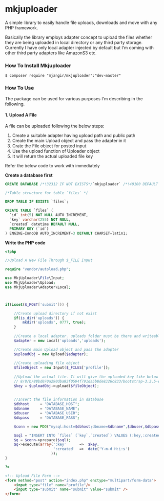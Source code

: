 # mkjuploader
A simple library to easily handle file uploads, downloads and move with any PHP framework.

<p>Basically the library employs adapter concept to upload the files whether they are being uploaded in local directory or any third party storage. Currently I have only local adapter injected by default but I'm coming with other third party adapters like AmazonS3 etc.</p>

<h3>How To Install Mkjuploader</h3>

```shell
$ composer require "mjangir/mkjuploader":"dev-master"
```

<h3>How To Use</h3>

The package can be used for various purposes I'm describing in the following.

<h4>1. Upload A File</h4>
A file can be uploaded following the below steps:
<ol>
<li>Create a suitable adapter having upload path and public path</li>
<li>Create the main Upload object and pass the adapter in it</li>
<li>Crate the File object for posted input</li>
<li>Use the upload function of Uploader object</li>
<li>It will return the actual uploaded file key</li>
</ol>

Refer the below code to work with immediately

<b>Create a database first</b>
```sql
CREATE DATABASE /*!32312 IF NOT EXISTS*/`mkjuploader` /*!40100 DEFAULT CHARACTER SET latin1 */;

/*Table structure for table `files` */

DROP TABLE IF EXISTS `files`;

CREATE TABLE `files` (
  `id` int(5) NOT NULL AUTO_INCREMENT,
  `key` varchar(255) NOT NULL,
  `created` datetime DEFAULT NULL,
  PRIMARY KEY (`id`)
) ENGINE=InnoDB AUTO_INCREMENT=3 DEFAULT CHARSET=latin1;
```
<b>Write the PHP code</b>
```php
<?php

//Upload A New File Through $_FILE Input

require "vendor/autoload.php";

use MkjUploader\File\Input;
use MkjUploader\Upload;
use MkjUploader\Adapter\Local;



if(isset($_POST['submit'])) {

    //Create upload directory if not exist
    if(is_dir('uploads')) {
    	mkdir('uploads', 0777, true);
    }
    
    //Create a local adapter. uploads folder must be there and writeable
    $adapter = new Local('uploads','uploads');

    //Create main Upload object and pass the adapter
    $uploadObj = new Upload($adapter);
	
    //Create uploading file object
    $fileObject = new Input($_FILES['profile']);
    
    //Upload the actual file. It will give the uploaded key like below
    // 8/8/b/88bd070a290dba83f0594f791da5b8de8326c833/bootstrap-3.3.5-dist.zip
    $key = $uploadObj->upload($fileObject);
    
    
    //Insert the file information in database
    $dbhost     = "DATABASE_HOST";
    $dbname     = "DATABASE_NAME";
    $dbuser     = "DATABASE_USER";
    $dbpass     = "DATABASE_PASS";

    $conn = new PDO("mysql:host=$dbhost;dbname=$dbname",$dbuser,$dbpass);

    $sql = "INSERT INTO `files` (`key`,`created`) VALUES (:key,:created)";
    $q = $conn->prepare($sql);
    $q->execute(array(':key'      =>  $key,
                      ':created'  =>  date('Y-m-d H:i:s')
                     ));
}

?>
```
```html
<!-- Upload File Form -->
<form method="post" action="index.php" enctype="multipart/form-data">
    <input type="file" name="profile"/>
    <input type="submit" name="submit" value="submit" />
</form>
```
